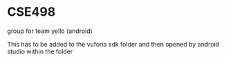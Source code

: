 # CSE498
group for team yello (android)


This has to be added to the vuforia sdk folder and then opened by android studio within the folder
